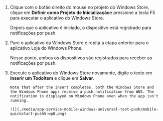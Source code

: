 
1. Clique com o botão direito do mouse no projeto do Windows Store, clique em **Definir como Projeto de Inicialização**e pressione a tecla F5 para executar o aplicativo do Windows Store.
   
    Depois que o aplicativo é iniciado, o dispositivo está registrado para notificações por push.
2. Pare o aplicativo da Windows Store e repita a etapa anterior para o aplicativo Loja do Windows Phone.
   
    Nesse ponto, ambos os dispositivos são registrados para receber as notificações por push.
3. Execute o aplicativo do Windows Store novamente, digite o texto em **Inserir um TodoItem** e clique em **Salvar**.
   
       Note that after the insert completes, both the Windows Store and the Windows Phone apps receive a push notification from WNS. The notification is displayed on Windows Phone even when the app isn't running.
   
       ![](./media/app-service-mobile-windows-universal-test-push/mobile-quickstart-push5-wp8.png)

